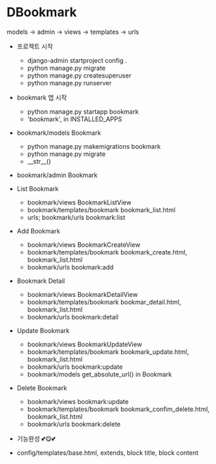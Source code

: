 # DBookmark
models -> admin -> views -> templates -> urls

- 프로젝트 시작
    - django-admin startproject config .
    - python manage.py migrate
    - python manage.py createsuperuser
    - python manage.py runserver
  
- bookmark 앱 시작
    - python manage.py startapp bookmark
    - 'bookmark', in INSTALLED_APPS
  
- bookmark/models Bookmark
    - python manage.py makemigrations bookmark
    - python manage.py migrate
    - \_\_str\_\_()
  
- bookmark/admin Bookmark
  
- List Bookmark
    - bookmark/views BookmarkListView
    - bookmark/templates/bookmark bookmark_list.html
    - urls; bookmark/urls bookmark:list
  
- Add Bookmark
    - bookmark/views BookmarkCreateView
    - bookmark/templates/bookmark bookmark_create.html, bookmark_list.html
    - bookmark/urls bookmark:add
  
- Bookmark Detail
    - bookmark/views BookmarkDetailView
    - bookmark/templates/bookmark bookmar_detail.html, bookmark_list.html 
    - bookmark/urls bookmark:detail
  
- Update Bookmark
    - bookmark/views BookmarkUpdateView
    - bookmark/templates/bookmark bookmark_update.html, bookmark_list.html
    - bookmark/urls bookmark:update 
    - bookmark/models get_absolute_url() in Bookmark
  
- Delete Bookmark
    - bookmark/views bookmark:update
    - bookmark/templates/bookmark bookmark_confim_delete.html, bookmark_list.html
    - bookmark/urls bookmark:delete
  
- 기능완성 💕😋💕

- config/templates/base.html, extends, block title, block content